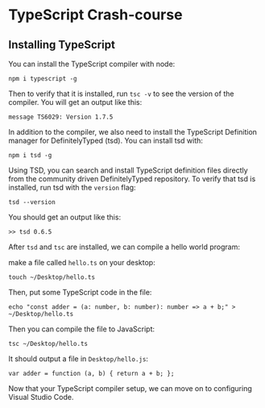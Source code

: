 # TypeScript Crash-course

## Installing TypeScript

You can install the TypeScript compiler with node:

~~~~{.numberLines .bash startFrom="1"}
npm i typescript -g
~~~~~~~

Then to verify that it is installed, run `tsc -v` to see the version of the compiler. You will get an output like this:

~~~~~~~
message TS6029: Version 1.7.5
~~~~~~~

In addition to the compiler, we also need to install the TypeScript Definition manager for DefinitelyTyped (tsd). You can install tsd with:

~~~~{.numberLines .bash startFrom="1"}
npm i tsd -g
~~~~~~~

Using TSD, you can search and install TypeScript definition files directly from the community driven DefinitelyTyped repository. To verify that tsd is installed, run tsd with the `version` flag:

~~~~{.numberLines .bash startFrom="1"}
tsd --version
~~~~~~~

You should get an output like this:

~~~~~~~
>> tsd 0.6.5
~~~~~~~

After `tsd` and `tsc` are installed, we can compile a hello world program:

make a file called `hello.ts` on your desktop:

~~~~{.numberLines .bash startFrom="1"}
touch ~/Desktop/hello.ts
~~~~~~~

Then, put some TypeScript code in the file:

~~~~{.numberLines .bash startFrom="1"}
echo "const adder = (a: number, b: number): number => a + b;" > ~/Desktop/hello.ts
~~~~~~~

Then you can compile the file to JavaScript:

~~~~{.numberLines .bash startFrom="1"}
tsc ~/Desktop/hello.ts
~~~~~~~

It should output a file in `Desktop/hello.js`:

~~~~{.numberLines .javascript startFrom="1"}
var adder = function (a, b) { return a + b; };
~~~~~~~

Now that your TypeScript compiler setup, we can move on to configuring Visual Studio Code.
